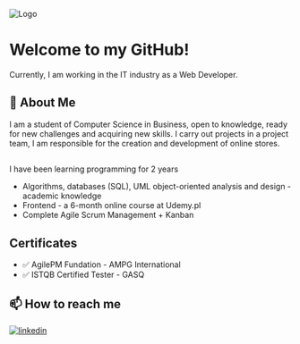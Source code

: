 ![Logo](https://photos05.redcart.pl/templates/images/description/59679/Image/1653695604-readme.png)



# Welcome to my GitHub!

Currently, I am working in the IT industry as a Web Developer.


## 🚀 About Me
I am a student of Computer Science in Business, open to knowledge, ready for new challenges and acquiring new skills. I carry out projects in a project team, I am responsible for the creation and development of online stores.


## 
I have been learning programming for 2 years

- Algorithms, databases (SQL), UML object-oriented analysis and design - academic knowledge
- Frontend - a 6-month online course at Udemy.pl 
- Complete Agile Scrum Management + Kanban 

## Certificates 
- ✅ AgilePM Fundation - AMPG International
- ✅ ISTQB Certified Tester - GASQ


## 📫 How to reach me
[![linkedin](https://img.shields.io/badge/linkedin-0A66C2?style=for-the-badge&logo=linkedin&logoColor=white)](https://www.linkedin.com/in/kamil-mika-38a825194/)


